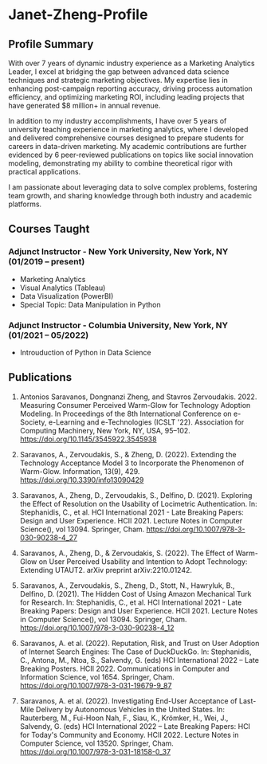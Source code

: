 # Janet-Zheng-Profile

## Profile Summary
With over 7 years of dynamic industry experience as a Marketing Analytics Leader, I excel at bridging the gap between advanced data science techniques and strategic marketing objectives. My expertise lies in enhancing post-campaign reporting accuracy, driving process automation efficiency, and optimizing marketing ROI, including leading projects that have generated $8 million+ in annual revenue.

In addition to my industry accomplishments, I have over 5 years of university teaching experience in marketing analytics, where I developed and delivered comprehensive courses designed to prepare students for careers in data-driven marketing. My academic contributions are further evidenced by 6 peer-reviewed publications on topics like social innovation modeling, demonstrating my ability to combine theoretical rigor with practical applications.

I am passionate about leveraging data to solve complex problems, fostering team growth, and sharing knowledge through both industry and academic platforms.

## Courses Taught
### Adjunct Instructor - New York University, New York, NY	(01/2019 – present)
- Marketing Analytics
- Visual Analytics (Tableau)
- Data Visualization (PowerBI)
- Special Topic: Data Manipulation in Python
### Adjunct Instructor - Columbia University, New York, NY	(01/2021 – 05/2022)
- Introuduction of Python in Data Science

## Publications
1. Antonios Saravanos, Dongnanzi Zheng, and Stavros Zervoudakis. 2022. Measuring Consumer Perceived Warm-Glow for Technology Adoption Modeling. In Proceedings of the 8th International Conference on e-Society, e-Learning and e-Technologies (ICSLT '22). Association for Computing Machinery, New York, NY, USA, 95–102. https://doi.org/10.1145/3545922.3545938
   
2. Saravanos, A., Zervoudakis, S., & Zheng, D. (2022). Extending the Technology Acceptance Model 3 to Incorporate the Phenomenon of Warm-Glow. Information, 13(9), 429. https://doi.org/10.3390/info13090429

3. Saravanos, A., Zheng, D., Zervoudakis, S., Delfino, D. (2021). Exploring the Effect of Resolution on the Usability of Locimetric Authentication. In: Stephanidis, C., et al. HCI International 2021 - Late Breaking Papers: Design and User Experience. HCII 2021. Lecture Notes in Computer Science(), vol 13094. Springer, Cham. https://doi.org/10.1007/978-3-030-90238-4_27

4. Saravanos, A., Zheng, D., & Zervoudakis, S. (2022). The Effect of Warm-Glow on User Perceived Usability and Intention to Adopt Technology: Extending UTAUT2. arXiv preprint arXiv:2210.01242.
  
5. Saravanos, A., Zervoudakis, S., Zheng, D., Stott, N., Hawryluk, B., Delfino, D. (2021). The Hidden Cost of Using Amazon Mechanical Turk for Research. In: Stephanidis, C., et al. HCI International 2021 - Late Breaking Papers: Design and User Experience. HCII 2021. Lecture Notes in Computer Science(), vol 13094. Springer, Cham. https://doi.org/10.1007/978-3-030-90238-4_12
   
6. Saravanos, A. et al. (2022). Reputation, Risk, and Trust on User Adoption of Internet Search Engines: The Case of DuckDuckGo. In: Stephanidis, C., Antona, M., Ntoa, S., Salvendy, G. (eds) HCI International 2022 – Late Breaking Posters. HCII 2022. Communications in Computer and Information Science, vol 1654. Springer, Cham. https://doi.org/10.1007/978-3-031-19679-9_87
   
7. Saravanos, A. et al. (2022). Investigating End-User Acceptance of Last-Mile Delivery by Autonomous Vehicles in the United States. In: Rauterberg, M., Fui-Hoon Nah, F., Siau, K., Krömker, H., Wei, J., Salvendy, G. (eds) HCI International 2022 – Late Breaking Papers: HCI for Today's Community and Economy. HCII 2022. Lecture Notes in Computer Science, vol 13520. Springer, Cham. https://doi.org/10.1007/978-3-031-18158-0_37
